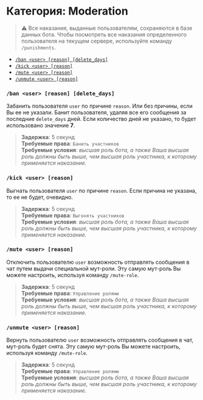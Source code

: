 # Категория: **Moderation**

> ⚠️ Все наказания, выданные пользователям, сохраняются в базе данных бота.
> Чтобы посмотреть все наказания определенного пользователя на текущем сервере, используйте команду `/punishments`.

- [`/ban <user> [reason] [delete_days]`](/ru/moderation.html#ban-user-reason-delete_days)
- [`/kick <user> [reason]`](/ru/moderation.html#ban-user-reason)
- [`/mute <user> [reason]`](/ru/moderation.html#mute-user-reason)
- [`/unmute <user> [reason]`](/ru/moderation.html#unmute-user-reason)

### `/ban <user> [reason] [delete_days]`
Забанить пользователя `user` по причине `reason`. Или без причины, если Вы ее не указали. Банит пользователя, удаляя все его сообщения за последние `delete_days` дней. Если количество дней не указано, то будет использовано значение **7**.

> **Задержка**: 5 секунд   
> **Требуемые права**: `Банить участников`   
> **Требуемые условия**: *высшая роль бота, а также Ваша высшая роль должны быть выше, чем высшая роль участника, к которому применяется наказание.*

### `/kick <user> [reason]`
Выгнать пользователя `user` по причине `reason`. Если причина не указана, то ее не будет, очевидно.

> **Задержка**: 5 секунд   
> **Требуемые права**: `Выгонять участников`   
> **Требуемые условия**: *высшая роль бота, а также Ваша высшая роль должны быть выше, чем высшая роль участника, к которому применяется наказание.*

### `/mute <user> [reason]`
Отключить пользователю `user` возможность отправлять сообщения в чат путем выдачи специальной мут-роли. Эту самую мут-роль Вы можете настроить, используя команду `/mute-role`.

> **Задержка**: 5 секунд   
> **Требуемые права**: `Управление ролями`   
> **Требуемые условия**: *высшая роль бота, а также Ваша высшая роль должны быть выше, чем высшая роль участника, к которому применяется наказание.*

### `/unmute <user> [reason]`
Вернуть пользователю `user` возможность отправлять сообщения в чат, мут-роль будет снята. Эту самую мут-роль Вы можете настроить, используя команду `/mute-role`.

> **Задержка**: 5 секунд   
> **Требуемые права**: `Управление ролями`   
> **Требуемые условия**: *высшая роль бота, а также Ваша высшая роль должны быть выше, чем высшая роль участника, к которому применяется наказание.*
